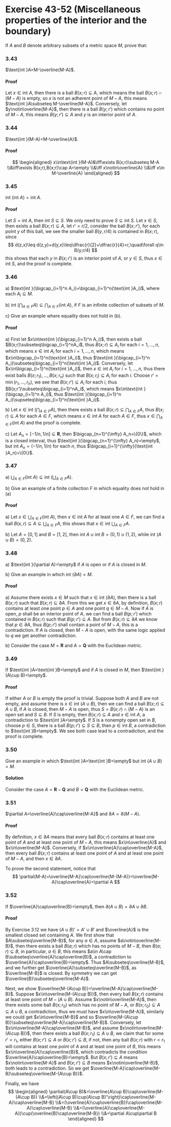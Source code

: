 # Exercise 43-52 (Miscellaneous properties of the interior and the boundary)

If $A$ and $B$ denote arbitrary subsets of a metric space $M$, prove that:

### 3.43

$\text{int }A=M-\overline{M-A}$.

#### Proof

Let $x\in\text{int }A$, then there is a ball $B(x;r)\subseteq A$, which means the ball $B(x;r)\cap(M-A)$ is empty, so $x$ is not an adherent point of $M-A$, this means $\text{int }A\subseteq M-\overline{M-A}$. Conversely, let $y\notin\overline{M-A}$, then there is a ball $B(y;r')$ which contains no point of $M-A$, this means $B(y;r')\subseteq A$ and $y$ is an interior point of $A$. 

### 3.44

$\text{int }(M-A)=M-\overline{A}$.

#### Proof

$$
\begin{aligned}
x\in\text{int }(M-A)&\iff\exists B(x;r)\subseteq M-A
\\&\iff\exists B(x;r),B(x;r)\cap A=\empty
\\&\iff x\notin\overline{A}
\\&\iff x\in M-\overline{A}
\end{aligned}
$$

### 3.45

$\text{int }(\text{int }A)=\text{int }A$.

#### Proof

Let $S=\text{int }A$, then $\text{int }S\subseteq S$. We only need to prove $S\subseteq\text{int }S$. Let $x\in S$, then exists a ball $B(x;r)\subseteq A$, let $r'=r/2$, consider the ball $B(x;r')$, for each point $y$ of this ball, we see the smaller ball $B(y,r/4)$ is contained in $B(x;r)$, since
$$
d(z,x)\leq d(z,y)+d(y,x)\leq\dfrac{r}{2}+\dfrac{r}{4}<r,\quad\forall q\in B(y;r/4)
$$
this shows that each $y$ in $B(x;r')$ is an interior point of $A$, or $y\in S$, thus $x\in\text{int }S$, and the proof is complete.

### 3.46

a) $\text{int }(\bigcap_{i=1}^n A_i)=\bigcap_{i=1}^n(\text{int }A_i)$, where each $A_i\subseteq M$.

b) $\text{int }(\bigcap_{A\in F}A)\subseteq\bigcap_{A\in F}(\text{int }A)$, if $F$ is an infinite collection of subsets of $M$.

c) Give an example where equality does not hold in (b).

#### Proof

a) First let $x\in\text{int }(\bigcap_{i=1}^n A_i)$, then exists a ball $B(x;r)\subseteq\bigcap_{i=1}^nA_i$, thus $B(x;r)\subseteq A_i$ for each $i=1,\dots,n$, which means $x\in\text{int }A_i$ for each $i=1,\dots,n$, which means $x\in\bigcap_{i=1}^n(\text{int }A_i)$, thus $\text{int }(\bigcap_{i=1}^n A_i)\subseteq\bigcap_{i=1}^n(\text{int }A_i)$. Conversely, let $x\in\bigcap_{i=1}^n(\text{int }A_i)$, then $x\in\text{int }A_i$ for $i=1,\dots,n$, thus there exist balls $B(x;r_1),\dots,B(x;r_n)$ such that $B(x;r_i)\subseteq A_i$ for each $i$. Choose $r'=\min(r_1,\dots,r_n)$, we see that $B(x;r')\subseteq A_i$ for each $i$, thus $B(x;r')\subseteq\bigcap_{i=1}^nA_i$, which means $x\in\text{int }(\bigcap_{i=1}^n A_i)$, thus $\text{int }(\bigcap_{i=1}^n A_i)\supseteq\bigcap_{i=1}^n(\text{int }A_i)$.

b) Let $x\in\text{int }(\bigcap_{A\in F}A)$, then there exists a ball $B(x;r)\subseteq\bigcap_{A\in F}A$, thus $B(x;r)\subseteq A$ for each $A\in F$, which means $x\in\text{int }A$ for each $A\in F$, thus $x\in\bigcap_{A\in F}(\text{int }A)$ and the proof is complete.

c) Let $A_n=[-1/n,1/n]\subseteq\mathbf{R}$, then $\bigcap_{n=1}^{\infty} A_n=\{0\}$, which is a closed interval, thus $\text{int }(\bigcap_{n=1}^{\infty} A_n)=\empty$, but $\text{int }A_n=(-1/n,1/n)$ for each $n$, thus $\bigcap_{i=1}^{\infty}(\text{int }A_n)=\{0\}$.

### 3.47

a) $\bigcup_{A\in F}(\text{int }A)\subseteq\text{int }(\bigcup_{A\in F}A)$.

b) Give an example of a finite collection $F$ in which equality does not hold in (a)

#### Proof

a) Let $x\in\bigcup_{A\in F}(\text{int }A)$, then $x\in\text{int }A$ for at least one $A\in F$, we can find a ball $B(x,r)\subseteq A\subseteq\bigcup_{A\in F}A$, this shows that $x\in\text{int }\bigcup_{A\in F}A$.

b) Let $A=[0,1]$ and $B=[1,2]$, then $\text{int }A\cup\text{int }B=(0,1)\cup(1,2)$, while $\text{int }(A\cup B)=(0,2)$.

### 3.48

a) $\text{int }(\partial A)=\empty$ if $A$ is open or if $A$ is closed in $M$.

b) Give an example in which $\text{int }(\partial A)=M$.

#### Proof

a) Assume there exists $x\in M$ such that $x\in\text{int }(\partial A)$, then there is a ball $B(x;r)$ such that $B(x;r)\subseteq\partial A$. From this we get $x\in\partial A$, by definition, $B(x;r)$ contains at least one point $p\in A$ and one point $q\in M-A$.  Now if $A$ is open, $p$ shall be an interior point of $A$, we can find a ball $B(p;r')$ which contained in $B(x;r)$ such that  $B(p;r')\subseteq A$. But from $B(x;r)\subseteq\partial A$ we know that $p\in\partial A$, thus $B(p;r')$ shall contain a point of $M-A$, this is a contradiction. If $A$ is closed, then $M-A$ is open, with the same logic applied to $q$ we get another contradiction.

b) Consider the case $M=\mathbf{R}$ and $A=\mathbf{Q}$ with the Euclidean metric.

### 3.49

If $\text{int }A=\text{int }B=\empty$ and if $A$ is closed in $M$, then $\text{int }(A\cup B)=\empty$.

#### Proof

If either $A$ or $B$ is empty the proof is trivial. Suppose both $A$ and $B$ are not empty, and assume there is $x\in\text{int }(A\cup B)$, then we can find a ball $B(x;r)\subseteq A\cup B$,  if $A$ is closed, then $M-A$ is open, thus $S=B(x;r)\cap(M-A)$ is an open set and $S\subseteq B$. If $S$ is empty, then $B(x;r)\subseteq A$ and $x\in\text{int }A$, a contradiction to $\text{int }A=\empty$. If $S$ is a nonempty open set in $B$, choose $p\in S$, there is a ball $B(p;r')\subseteq S\subseteq B$, then $p\in\text{int }B$, a contradiction to $\text{int }B=\empty$. We see both case lead to a contradiction, and the proof is complete.

### 3.50

Give an example in which $\text{int }A=\text{int }B=\empty$ but $\text{int }(A\cup B)=M$.

#### Solution

Consider the case $A=\mathbf{R}-\mathbf{Q}$ and $B=\mathbf{Q}$ with the Euclidean metric.

### 3.51

$\partial A=\overline{A}\cap\overline{M-A}$ and $\partial A=\partial(M-A)$.

#### Proof

By definition, $x\in\partial A$ means that every ball $B(x;r)$ contains at least one point of $A$ and at least one point of $M-A$, this means $x\in\overline{A}$ and $x\in\overline{M-A}$. Conversely, if $x\in\overline{A}\cap\overline{M-A}$, then every ball $B(x;r)$ contains at least one point of $A$ and at least one point of $M-A$, and then $x\in\partial A$.

To prove the second statement, notice that
$$
\partial(M-A)=\overline{M-A}\cap\overline{M-(M-A)}=\overline{M-A}\cap\overline{A}=\partial A
$$

### 3.52

If $\overline{A}\cap\overline{B}=\empty$, then $\partial(A\cup B)=\partial A\cup\partial B$.

#### Proof

By Exercise 3.12 we have $(A\cup B)'=A'\cup B'$ and $\overline{A}$ is the smallest closed set containing $A$. We first show that $A\subseteq\overline{M-B}$, for any $a\in A$, assume $a\notin\overline{M-B}$, then there exists a ball $B(a;r)$ which has no points of $M-B$, then $B(a;r)\subseteq B$, in particular, $a\in B$, this means $a\in A\cap B\subseteq\overline{A}\cap\overline{B}$, a contradiction to $\overline{A}\cap\overline{B}=\empty$. Thus $A\subseteq\overline{M-B}$, and we further get $\overline{A}\subseteq\overline{M-B}$, as $\overline{M-B}$ is closed. By symmetry we can get $\overline{B}\subseteq\overline{M-A}$.

Next, we show $\overline{M-(A\cup B)}=\overline{M-A}\cap\overline{M-B}$. Suppose $x\in\overline{M-(A\cup B)}$, then every ball $B(x;r)$ contains at least one point of $M-(A\cup B)$. Assume $x\notin\overline{M-A}$, then there exists some ball $B(x;r_0)$ which has no point of $M-A$, or $B(x;r_0)\subseteq A\subseteq A\cup B$, a contradiction, thus we must have $x\in\overline{M-A}$, similarly we could get $x\in\overline{M-B}$ and so $\overline{M-(A\cup B)}\subseteq\overline{M-A}\cap\overline{M-B}$. Conversely, let $x\in\overline{M-A}\cap\overline{M-B}$, and assume $x\notin\overline{M-(A\cup B)}$, then there exists a ball $B(x;r_1)\subseteq A\cup B$, we claim that for some $r'<r_1$, either $B(x;r')\subseteq A$ or $B(x;r')\subseteq B$, if not, then any ball $B(x;r)$ with $r<r_1$ will contains at least one point of $A$ and at least one point of $B$, this means $x\in\overline{A}\cap\overline{B}$, which contradicts the condition $\overline{A}\cap\overline{B}=\empty$. But $B(x;r')\subseteq A$ means $x\notin\overline{M-A}$ and $B(x;r')\subseteq B$ means $x\notin\overline{M-B}$, both leads to a contradiction. So we get $\overline{M-A}\cap\overline{M-B}\subseteq\overline{M-(A\cup B)}$.

Finally, we have
$$
\begin{aligned}
\partial(A\cup B)&=\overline{A\cup B}\cap\overline{M-(A\cup B)}
\\&=\left((A\cup B)\cup(A\cup B)'\right)\cap\overline{M-A}\cap\overline{M-B}
\\&=(\overline{A}\cup\overline{B})\cap\overline{M-A}\cap\overline{M-B}
\\&=(\overline{A}\cap\overline{M-A})\cup(\overline{B}\cap\overline{M-B})
\\&=\partial A\cup\partial B
\end{aligned}
$$